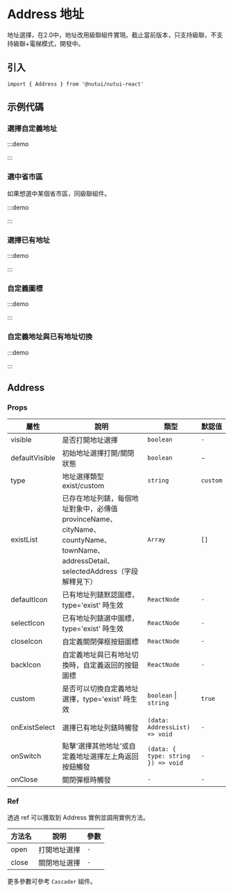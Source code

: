 # Address 地址

地址選擇，在2.0中，地址改用級聯組件實現。截止當前版本，只支持級聯，不支持級聯+電梯模式，開發中。

## 引入

```tsx
import { Address } from '@nutui/nutui-react'
```

## 示例代碼

### 選擇自定義地址

:::demo

<CodeBlock src='h5/demo1.tsx'></CodeBlock>

:::

### 選中省市區

如果想選中某個省市區，同級聯組件。

:::demo

<CodeBlock src='h5/demo2.tsx'></CodeBlock>

:::

### 選擇已有地址

:::demo

<CodeBlock src='h5/demo3.tsx'></CodeBlock>

:::

### 自定義圖標

:::demo

<CodeBlock src='h5/demo4.tsx'></CodeBlock>

:::

### 自定義地址與已有地址切換

:::demo

<CodeBlock src='h5/demo5.tsx'></CodeBlock>

:::

## Address

### Props

| 屬性 | 說明 | 類型 | 默認值 |
| --- | --- | --- | --- |
| visible | 是否打開地址選擇 | `boolean` | `-` |
| defaultVisible | 初始地址選擇打開/關閉狀態 | `boolean` | - |
| type | 地址選擇類型 exist/custom | `string` | `custom` |
| existList | 已存在地址列錶，每個地址對象中，必傳值provinceName、cityName、countyName、townName、addressDetail、selectedAddress（字段解釋見下） | `Array` | `[]` |
| defaultIcon | 已有地址列錶默認圖標，type='exist' 時生效 | `ReactNode` | `-` |
| selectIcon | 已有地址列錶選中圖標，type='exist' 時生效 | `ReactNode` | `-` |
| closeIcon | 自定義關閉彈框按鈕圖標 | `ReactNode` | `-` |
| backIcon | 自定義地址與已有地址切換時，自定義返回的按鈕圖標 | `ReactNode` | `-` |
| custom | 是否可以切換自定義地址選擇，type='exist' 時生效 | `boolean` \| `string` | `true` |
| onExistSelect | 選擇已有地址列錶時觸發 | `(data: AddressList) => void` | `-` |
| onSwitch | 點擊'選擇其他地址'或自定義地址選擇左上角返回按鈕觸發 | `(data: { type: string }) => void` | `-` |
| onClose | 關閉彈框時觸發 | `-` | `-` |

### Ref

透過 ref 可以獲取到 Address 實例並調用實例方法。

| 方法名 | 說明 | 參數 |
| --- | --- | --- |
| open | 打開地址選擇 | `-` |
| close | 關閉地址選擇 | `-` |

更多參數可參考 `Cascader` 組件。
